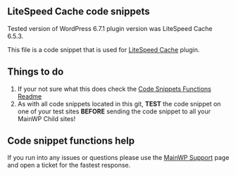 ## LiteSpeed Cache code snippets

Tested version of WordPress 6.7.1 plugin version was LiteSpeed Cache 6.5.3.

This file is a code snippet that is used for [LiteSpeed Cache](https://wordpress.org/plugins/litespeed-cache/) plugin. 

## Things to do

1. If your not sure what this does check the [Code Snippets Functions Readme](https://github.com/mainwp/Code-Snippets-Functions/blob/master/README.md)
2. As with all code snippets located in this git, **TEST** the code snippet on one of your test sites **BEFORE** sending the code snippet to all your MainWP Child sites!

## Code snippet functions help

If you run into any issues or questions please use the [MainWP Support](https://mainwp.com/support/) page and open a ticket for the fastest response.
